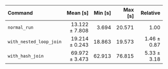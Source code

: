 | Command | Mean [s] | Min [s] | Max [s] | Relative |
|:---|---:|---:|---:|---:|
| `normal_run` | 13.122 ± 7.808 | 3.694 | 20.571 | 1.00 |
| `with_nested_loop_join` | 19.214 ± 0.243 | 18.863 | 19.573 | 1.46 ± 0.87 |
| `with_hash_join` | 69.972 ± 3.473 | 62.913 | 76.815 | 5.33 ± 3.18 |

